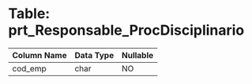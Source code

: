 # Table: prt_Responsable_ProcDisciplinario

| Column Name | Data Type | Nullable |
|-------------|-----------|----------|
| cod_emp | char | NO |
